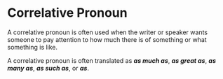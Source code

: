 # Correlative Pronoun 

A correlative pronoun is often used when the writer or speaker wants someone to pay attention to how much there is of something or what something is like. 

A correlative pronoun is often translated as **_as much as_**, **_as great as_**, **_as many as_**, **_as such as_**, or **_as_**. 
